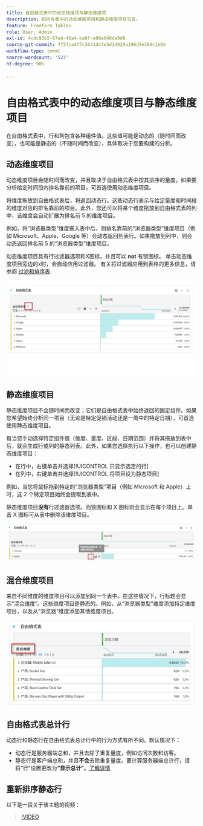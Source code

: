 ```yaml
---
title: 自由格式表中的动态维度项与静态维度项
description: 如何与表中的动态维度项目和静态维度项目交互。
feature: Freeform Tables
role: User, Admin
exl-id: 4cdc93b5-67ed-46a4-ba9f-a96e640da9d9
source-git-commit: 7f5fca4f7c3641d47e5d1d929a196d5e380c1e6b
workflow-type: tm+mt
source-wordcount: '523'
ht-degree: 90%

---
```


# 自由格式表中的动态维度项目与静态维度项目

在自由格式表中，行和列包含各种组件值。这些值可能是动态的（随时间而改变），也可能是静态的（不随时间而改变），具体取决于您要构建的分析。

## 动态维度项目

动态维度项目会随时间而改变，并且取决于自由格式表中按其排序的量度。如果要分析给定时间段内排名靠前的项目，可首选使用动态维度项目。

将维度拖放到自由格式表后，将返回动态行。这些动态行表示与给定量度和时间段的维度对应的排名靠前的项目。此外，您还可以将某个维度拖放到自由格式表的列中，该维度会自动扩展为排名前 5 的维度项目。

例如，将“浏览器类型”维度拖入表中后，则排名靠前的“浏览器类型”维度项目（例如 Microsoft、Apple、Google 等）会动态返回到表行。如果拖放到列中，则会动态返回排名前 5 的“浏览器类型”维度项目。

动态维度项目具有行过滤器选项和X图标，并且可以 **not** 有锁图标。 <!--do they have the lock icon? --> 单击动态维度项目旁边的x时，会自动应用过滤器。 有关将过滤器应用到表格的更多信息，请参阅 [过滤和排序表](/help/analyze/analysis-workspace/visualizations/freeform-table/filter-and-sort.md).

![](assets/dynamic-items.png)

## 静态维度项目

静态维度项目不会随时间而改变；它们是自由格式表中始终返回的固定组件。如果您希望始终分析同一项目（无论是特定促销活动还是一周中的特定日期），可首选使用静态维度项目。

每当您手动选择特定组件值（维度、量度、区段、日期范围）并将其拖放到表中后，就会生成行或列的静态列表。此外，如果您选择执行以下操作，也可以创建静态维度项目：

* 在行中，右键单击并选择[!UICONTROL 只显示选定的行]
* 在列中，右键单击并选择[!UICONTROL 将项目设为静态项目]

例如，当您将鼠标拖到特定的“浏览器类型”项目（例如 Microsoft 和 Apple）上时，这 2 个特定项目始终会提取到表中。

静态维度项目&#x200B;**没有**&#x200B;行过滤器选项。而锁图标和 X 图标则会显示在每个项目上。单击 X 图标可从表中删除该维度项目。

![](assets/static-items.png)

## 混合维度项目

来自不同维度的维度项目可以添加到同一个表中。在这些情况下，行标题会显示“混合维度”。这些维度项目是静态的。例如，从“浏览器类型”维度添加特定维度项目，以及从“浏览器”维度添加其他维度项目。

![](assets/mixed-dimensions.png)

## 自由格式表总计行

动态行和静态行在自由格式表总计行中的行为方式有所不同。默认情况下：

* 动态行是服务器端总和，并且去除了重复量度，例如访问次数和访客。
* 静态行是客户端总和，并且&#x200B;**不会**&#x200B;去除重复量度。要计算服务器端总计行，请将“行”设置更改为&#x200B;**“显示总计”**。[了解详情](https://experienceleague.adobe.com/docs/analytics/analyze/analysis-workspace/visualizations/freeform-table/workspace-totals.html?lang=zh-Hans)

## 重新排序静态行

以下是一段关于该主题的视频：

>[!VIDEO](https://video.tv.adobe.com/v/31319/?quality=12)
